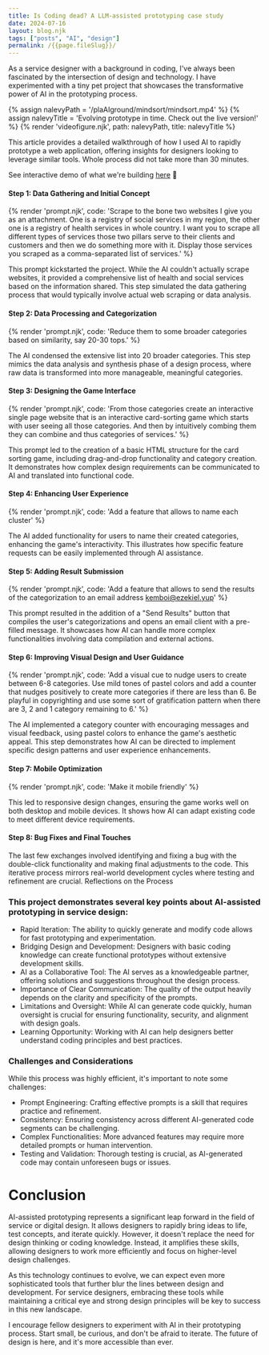 ```yaml
---
title: Is Coding dead? A LLM-assisted prototyping case study
date: 2024-07-16
layout: blog.njk
tags: ["posts", "AI", "design"]
permalink: /{{page.fileSlug}}/
---
```


As a service designer with a background in coding, I've always been fascinated by the intersection of design and technology. I have experimented with a tiny pet project that showcases the transformative power of AI in the prototyping process.

{% assign nalevyPath = '/plaAIground/mindsort/mindsort.mp4' %}
{% assign nalevyTitle = 'Evolving prototype in time. Check out the live version!' %}
{% render 'videofigure.njk', path: nalevyPath, title: nalevyTitle %}

This article provides a detailed walkthrough of how I used AI to rapidly prototype a web application, offering insights for designers looking to leverage similar tools. Whole process did not take more than 30 minutes.

See interactive demo of what we're building [here](www.erikvanek.com/plAIground/mindsort/) 🚀


#### Step 1: Data Gathering and Initial Concept
{% render 'prompt.njk', code: 'Scrape to the bone two websites I give you as an attachment. One is a registry of social services in my region, the other one is a registry of health services in whole country. I want you to scrape all different types of services those two pillars serve to their clients and customers and then we do something more with it. Display those services you scraped as a comma-separated list of services.' %}

This prompt kickstarted the project. While the AI couldn't actually scrape websites, it provided a comprehensive list of health and social services based on the information shared. This step simulated the data gathering process that would typically involve actual web scraping or data analysis.

#### Step 2: Data Processing and Categorization
{% render 'prompt.njk', code: 'Reduce them to some broader categories based on similarity, say 20-30 tops.' %}

The AI condensed the extensive list into 20 broader categories. This step mimics the data analysis and synthesis phase of a design process, where raw data is transformed into more manageable, meaningful categories.

#### Step 3: Designing the Game Interface
{% render 'prompt.njk', code: 'From those categories create an interactive single page website that is an interactive card-sorting game which starts with user seeing all those categories. And then by intuitively combing them they can combine and thus categories of services.' %}

This prompt led to the creation of a basic HTML structure for the card sorting game, including drag-and-drop functionality and category creation. It demonstrates how complex design requirements can be communicated to AI and translated into functional code.
#### Step 4: Enhancing User Experience

{% render 'prompt.njk', code: 'Add a feature that allows to name each cluster' %}

The AI added functionality for users to name their created categories, enhancing the game's interactivity. This illustrates how specific feature requests can be easily implemented through AI assistance.
#### Step 5: Adding Result Submission
{% render 'prompt.njk', code: 'Add a feature that allows to send the results of the categorization to an email address kemboi@ezekiel.yup' %}

This prompt resulted in the addition of a "Send Results" button that compiles the user's categorizations and opens an email client with a pre-filled message. It showcases how AI can handle more complex functionalities involving data compilation and external actions.
#### Step 6: Improving Visual Design and User Guidance
{% render 'prompt.njk', code: 'Add a visual cue to nudge users to create between 6-8 categories. Use mild tones of pastel colors and add a counter that nudges positively to create more categories if there are less than 6. Be playful in copyrighting and use some sort of gratification pattern when there are 3, 2 and 1 category remaining to 6.' %}

The AI implemented a category counter with encouraging messages and visual feedback, using pastel colors to enhance the game's aesthetic appeal. This step demonstrates how AI can be directed to implement specific design patterns and user experience enhancements.
#### Step 7: Mobile Optimization
{% render 'prompt.njk', code: 'Make it mobile friendly' %}

This led to responsive design changes, ensuring the game works well on both desktop and mobile devices. It shows how AI can adapt existing code to meet different device requirements.
#### Step 8: Bug Fixes and Final Touches
The last few exchanges involved identifying and fixing a bug with the double-click functionality and making final adjustments to the code. This iterative process mirrors real-world development cycles where testing and refinement are crucial.
Reflections on the Process

### This project demonstrates several key points about AI-assisted prototyping in service design:

- Rapid Iteration: The ability to quickly generate and modify code allows for fast prototyping and experimentation.
- Bridging Design and Development: Designers with basic coding knowledge can create functional prototypes without extensive development skills.
- AI as a Collaborative Tool: The AI serves as a knowledgeable partner, offering solutions and suggestions throughout the design process.
- Importance of Clear Communication: The quality of the output heavily depends on the clarity and specificity of the prompts.
- Limitations and Oversight: While AI can generate code quickly, human oversight is crucial for ensuring functionality, security, and alignment with design goals.
- Learning Opportunity: Working with AI can help designers better understand coding principles and best practices.

### Challenges and Considerations
While this process was highly efficient, it's important to note some challenges:

- Prompt Engineering: Crafting effective prompts is a skill that requires practice and refinement.
- Consistency: Ensuring consistency across different AI-generated code segments can be challenging.
- Complex Functionalities: More advanced features may require more detailed prompts or human intervention.
- Testing and Validation: Thorough testing is crucial, as AI-generated code may contain unforeseen bugs or issues.

# Conclusion
AI-assisted prototyping represents a significant leap forward in the field of service or digital design. It allows designers to rapidly bring ideas to life, test concepts, and iterate quickly. However, it doesn't replace the need for design thinking or coding knowledge. Instead, it amplifies these skills, allowing designers to work more efficiently and focus on higher-level design challenges.

As this technology continues to evolve, we can expect even more sophisticated tools that further blur the lines between design and development. For service designers, embracing these tools while maintaining a critical eye and strong design principles will be key to success in this new landscape.

I encourage fellow designers to experiment with AI in their prototyping process. Start small, be curious, and don't be afraid to iterate. The future of design is here, and it's more accessible than ever.